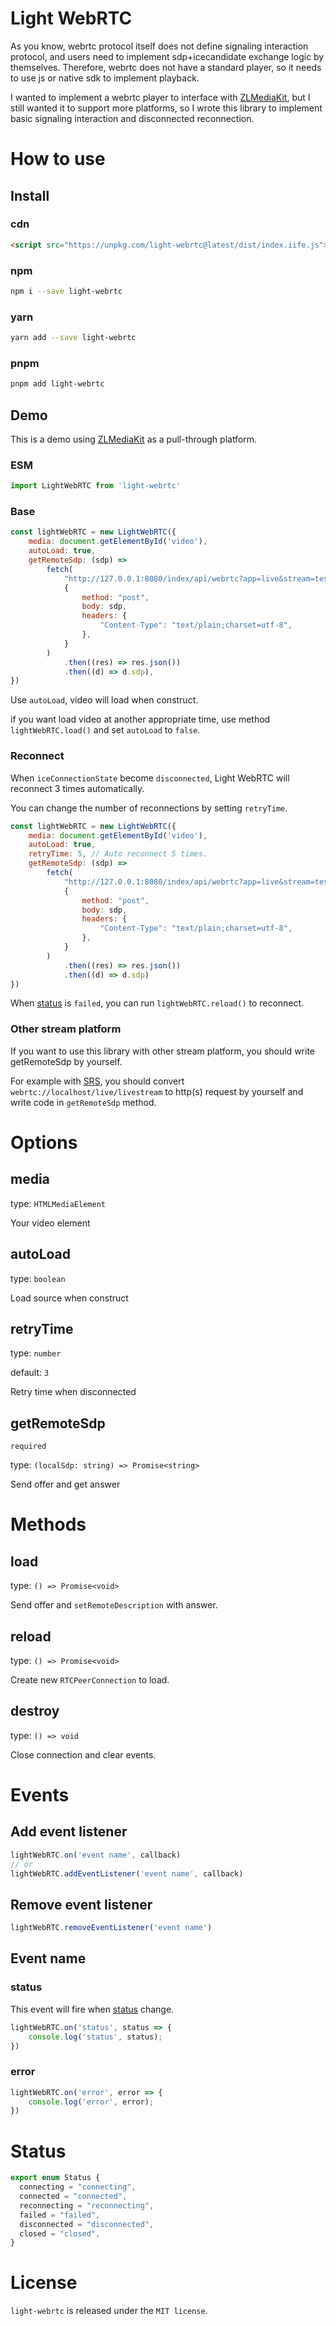 # Light WebRTC

As you know, webrtc protocol itself does not define signaling interaction protocol, and users need to implement sdp+icecandidate exchange logic by themselves. Therefore, webrtc does not have a standard player, so it needs to use js or native sdk to implement playback.

I wanted to implement a webrtc player to interface with [ZLMediaKit](https://github.com/ZLMediaKit/ZLMediaKit), but I still wanted it to support more platforms, so I wrote this library to implement basic signaling interaction and disconnected reconnection.

# How to use

## Install

### cdn
```html
<script src="https://unpkg.com/light-webrtc@latest/dist/index.iife.js"></script>
```

### npm
```bash
npm i --save light-webrtc
```

### yarn

```bash
yarn add --save light-webrtc
```

### pnpm

```bash
pnpm add light-webrtc
```

## Demo

This is a demo using [ZLMediaKit](https://github.com/ZLMediaKit/ZLMediaKit) as a pull-through platform.

### ESM

```js
import LightWebRTC from 'light-webrtc'
```

### Base

```js
const lightWebRTC = new LightWebRTC({
    media: document.getElementById('video'),
    autoLoad: true,
    getRemoteSdp: (sdp) =>
        fetch(
            "http://127.0.0.1:8080/index/api/webrtc?app=live&stream=test&type=play",
            {
                method: "post",
                body: sdp,
                headers: {
                    "Content-Type": "text/plain;charset=utf-8",
                },
            }
        )
            .then((res) => res.json())
            .then((d) => d.sdp),
})
```

Use `autoLoad`, video will load when construct.

if you want load video at another appropriate time, use method `lightWebRTC.load()` and set `autoLoad` to `false`.

### Reconnect

When `iceConnectionState` become `disconnected`, Light WebRTC will reconnect 3 times automatically.

You can change the number of reconnections by setting `retryTime`.

```js
const lightWebRTC = new LightWebRTC({
    media: document.getElementById('video'),
    autoLoad: true,
    retryTime: 5, // Auto reconnect 5 times.
    getRemoteSdp: (sdp) =>
        fetch(
            "http://127.0.0.1:8080/index/api/webrtc?app=live&stream=test&type=play",
            {
                method: "post",
                body: sdp,
                headers: {
                    "Content-Type": "text/plain;charset=utf-8",
                },
            }
        )
            .then((res) => res.json())
            .then((d) => d.sdp)
})
```

When [status](#Status) is `failed`, you can run `lightWebRTC.reload()` to reconnect.

### Other stream platform

If you want to use this library with other stream platform, you should write getRemoteSdp by yourself.

For example with [SRS](https://ossrs.net/), you should convert `webrtc://localhost/live/livestream` to http(s) request by yourself and write code in `getRemoteSdp` method.

# Options

## media

type: `HTMLMediaElement`

Your video element

## autoLoad

type: `boolean`

Load source when construct

## retryTime

type: `number`

default: `3`

Retry time when disconnected

## getRemoteSdp

`required`

type: `(localSdp: string) => Promise<string>`

Send offer and get answer

# Methods

## load

type: `() => Promise<void>`

Send offer and `setRemoteDescription` with answer.

## reload

type: `() => Promise<void>`

Create new `RTCPeerConnection` to load.

## destroy

type: `() => void`

Close connection and clear events.

# Events

## Add event listener

```js
lightWebRTC.on('event name', callback)
// or
lightWebRTC.addEventListener('event name', callback)
```

## Remove event listener

```js
lightWebRTC.removeEventListener('event name')
```

## Event name

### status

This event will fire when [status](#Status) change.

```js
lightWebRTC.on('status', status => {
    console.log('status', status);
})
```

### error

```js
lightWebRTC.on('error', error => {
    console.log('error', error);
})
```

# Status

```ts
export enum Status {
  connecting = "connecting",
  connected = "connected",
  reconnecting = "reconnecting",
  failed = "failed",
  disconnected = "disconnected",
  closed = "closed",
}
```

# License

`light-webrtc` is released under the `MIT license`.

